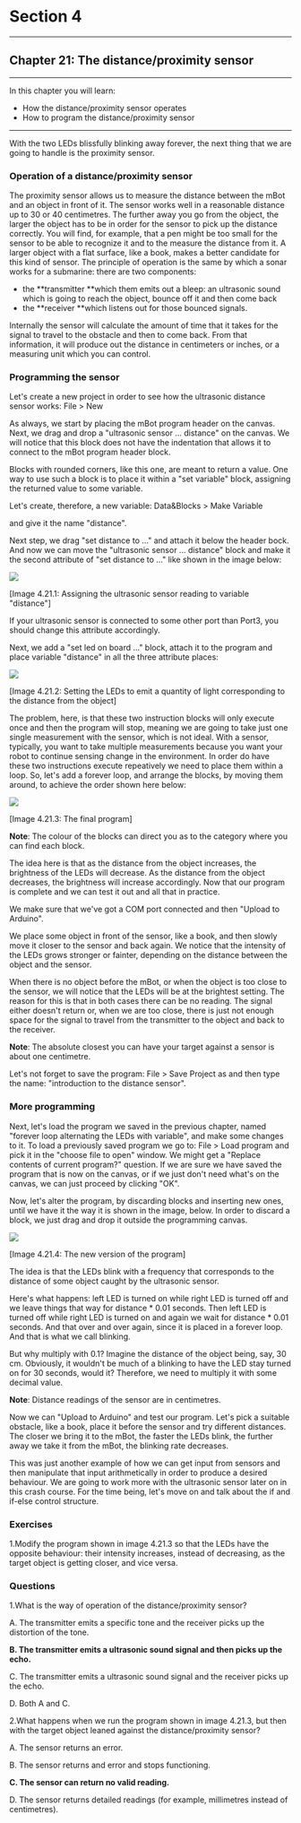 # Section 4

---

## Chapter 21: The distance/proximity sensor

---

In this chapter you will learn:

* How the distance/proximity sensor operates
* How to program the distance/proximity sensor

---

With the two LEDs blissfully blinking away forever, the next thing that we are going to handle is the proximity sensor.

### Operation of a distance/proximity sensor

The proximity sensor allows us to measure the distance between the mBot and an object in front of it. The sensor works well in a reasonable distance up to 30 or 40 centimetres. The further away you go from the object, the larger the object has to be in order for the sensor to pick up the distance correctly. You will find, for example, that a pen might be too small for the sensor to be able to recognize it and to the measure the distance from it. A larger object with a flat surface, like a book, makes a better candidate for this kind of sensor. The principle of operation is the same by which a sonar works for a submarine: there are two components:

* the **transmitter **which them emits out a bleep: an ultrasonic sound which is going to reach the object, bounce off it and then come back
* the **receiver **which listens out for those bounced signals.

Internally the sensor will calculate the amount of time that it takes for the signal to travel to the obstacle and then to come back. From that information, it will produce out the distance in centimeters or inches, or a measuring unit which you can control.

### Programming the sensor

Let's create a new project in order to see how the ultrasonic distance sensor works: File &gt; New

As always, we start by placing the mBot program header on the canvas. Next, we drag and drop a "ultrasonic sensor ... distance" on the canvas. We will notice that this block does not have the indentation that allows it to connect to the mBot program header block.

Blocks with rounded corners, like this one, are meant to return a value. One way to use such a block is to place it within a "set variable" block, assigning the returned value to some variable.

Let's create, therefore, a new variable: Data&Blocks &gt; Make Variable

and give it the name "distance".

Next step, we drag "set distance to ..." and attach it below the header bock. And now we can move the "ultrasonic sensor ... distance" block and make it the second attribute of "set distance to ..." like shown in the image below:

![](/assets/Img.4.21.1.jpg)

\[Image 4.21.1: Assigning the ultrasonic sensor reading to variable "distance"\]

If your ultrasonic sensor is connected to some other port than Port3, you should change this attribute accordingly.

Next, we add a "set led on board ..." block, attach it to the program and place variable "distance" in all the three attribute places:

![](/assets/Img.4.21.2.jpg)

\[Image 4.21.2: Setting the LEDs to emit a quantity of light corresponding to the distance from the object\]

Τhe problem, here, is that these two instruction blocks will only execute once and then the program will stop, meaning we are going to take just one single measurement with the sensor, which is not ideal. With a sensor, typically, you want to take multiple measurements because you want your robot to continue sensing change in the environment. In order do have these two instructions execute repeatively we need to place them within a loop. So, let's add a forever loop, and arrange the blocks, by moving them around, to achieve the order shown here below:

![](/assets/Img.4.21.3.jpg)

\[Image 4.21.3: The final program\]

**Note**: The colour of the blocks can direct you as to the category where you can find each block.

The idea here is that as the distance from the object increases, the brightness of the LEDs will decrease. As the distance from the object decreases, the brightness will increase accordingly. Now that our program is complete and we can test it out and all that in practice.

We make sure that we've got a COM port connected and then "Upload to Arduino".

We place some object in front of the sensor, like a book, and then slowly move it closer to the sensor and back again. We notice that the intensity of the LEDs grows stronger or fainter, depending on the distance between the object and the sensor.

When there is no object before the mBot, or when the object is too close to the sensor, we will notice that the LEDs will be at the brightest setting. The reason for this is that in both cases there can be no reading. The signal either doesn't return or, when we are too close, there is just not enough space for the signal to travel from the transmitter to the object and back to the receiver.

**Note**: The absolute closest you can have your target against a sensor is about one centimetre.

Let's not forget to save the program: File &gt; Save Project as and then type the name: "introduction to the distance sensor".

### More programming

Next, let's load the program we saved in the previous chapter, named "forever loop alternating the LEDs with variable", and make some changes to it. To load a previously saved program we go to: File &gt; Load program and pick it in the "choose file to open" window. We might get a "Replace contents of current program?" question. If we are sure we have saved the program that is now on the canvas, or if we just don't need what's on the canvas, we can just proceed by clicking "OK".

Now, let's alter the program, by discarding blocks and inserting new ones, until we have it the way it is shown in the image, below. In order to discard a block, we just drag and drop it outside the programming canvas.

![](/assets/Img.4.21.4.jpg)

\[Image 4.21.4: The new version of the program\]

The idea is that the LEDs blink with a frequency that corresponds to the distance of some object caught by the ultrasonic sensor.

Here's what happens: left LED is turned on while right LED is turned off and we leave things that way for distance \* 0.01 seconds. Then left LED is turned off while right LED is turned on and again we wait for distance \* 0.01 seconds. And that over and over again, since it is placed in a forever loop. And that is what we call blinking.

But why multiply with 0.1? Imagine the distance of the object being, say, 30 cm. Obviously, it wouldn't be much of a blinking to have the LED stay turned on for 30 seconds, would it? Therefore, we need to multiply it with some decimal value.

**Note**: Distance readings of the sensor are in centimetres.

Now we can "Upload to Arduino" and test our program. Let's pick a suitable obstacle, like a book, place it before the sensor and try different distances. The closer we bring it to the mBot, the faster the LEDs blink, the further away we take it from the mBot, the blinking rate decreases.

This was just another example of how we can get input from sensors and then manipulate that input arithmetically in order to produce a desired behaviour. We are going to work more with the ultrasonic sensor later on in this crash course. For the time being, let's move on and talk about the if and if-else control structure.

### Exercises

1.Modify the program shown in image 4.21.3 so that the LEDs have the opposite behaviour: their intensity increases, instead of decreasing, as the target object is getting closer, and vice versa.

### Questions

1.What is the way of operation of the distance/proximity sensor?

A. The transmitter emits a specific tone and the receiver picks up the distortion of the tone.

**B. The transmitter emits a ultrasonic sound signal and then picks up the echo.**

C. The transmitter emits a ultrasonic sound signal and the receiver picks up the echo.

D. Both A and C.

2.What happens when we run the program shown in image 4.21.3, but then with the target object leaned against the distance/proximity sensor?

A. The sensor returns an error.

B. The sensor returns and error and stops functioning.

**C. The sensor can return no valid reading.**

D. The sensor returns detailed readings \(for example, millimetres instead of centimetres\).

